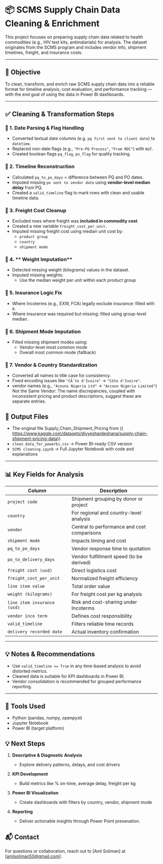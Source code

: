 
# 📦 SCMS Supply Chain Data Cleaning & Enrichment

This project focuses on preparing supply chain data related to health commodities (e.g., HIV test kits, antimalarials) for analysis. The dataset originates from the SCMS program and includes vendor info, shipment timelines, freight, and insurance costs.

---

## 🎯 Objective

To clean, transform, and enrich raw SCMS supply chain data into a reliable format for timeline analysis, cost evaluation, and performance tracking — with the end goal of using the data in Power BI dashboards.

---

## ✅ Cleaning & Transformation Steps

### 🔹 1. **Date Parsing & Flag Handling**
- Converted textual date columns (e.g. `pq first sent to client date`) to `datetime`.
- Replaced non-date flags (e.g., `"Pre-PQ Process"`, `"From RDC"`) with `NaT`.
- Created boolean flags `pq_flag`, `po_flag` for quality tracking.

### 🔹 2. **Timeline Reconstruction**
- Calculated `pq_to_po_days` = difference between PQ and PO dates.
- Imputed missing `po sent to vendor date` using **vendor-level median delay** from PQ.
- Created a `valid_timeline` flag to mark rows with clean and usable timeline data.

### 🔹 3. **Freight Cost Cleanup**
- Excluded rows where freight was **included in commodity cost**.
- Created a new variable `freight_cost_per_unit`.
- Imputed missing freight cost using median unit cost by:
  - `product group`
  - `country`
  - `shipment mode`
 ### 🔹 4. ** Weight Imputation**
- Detected missing weight (kilograms) values in the dataset.
- Imputed missing weights:
    - Use the median weight per unit within each product group
  

### 🔹 5. **Insurance Logic Fix**
- Where Incoterms (e.g., EXW, FCA) legally exclude insurance: filled with `0`.
- Where insurance was required but missing: filled using group-level median.

### 🔹 6. **Shipment Mode Imputation**
- Filled missing shipment modes using:
  - Vendor-level most common mode
  - Overall most common mode (fallback)

### 🔹 7. **Vendor & Country Standardization**
- Converted all names to title case for consistency.
- Fixed encoding issues like `"CÃ´te d'Ivoire"` → `"Côte d'Ivoire"`.
-  vendor names (e.g., `"Acouns Nigeria Ltd"` → `"Accoun Nigeria Limited"`) 
    Not the Same Vendor: The name discrepancies, coupled with inconsistent pricing and product descriptions, suggest these are separate entries.





## 📁 Output Files

- The original file Supply_Chain_Shipment_Pricing from (( https://www.kaggle.com/datasets/divyeshardeshana/supply-chain-shipment-pricing-data)).
- `clean_data_for_powerbi.csv` → Power BI-ready CSV version
- `SCMS cleaning.ipynb` → Full Jupyter Notebook with code and explanations

---

## 📊 Key Fields for Analysis

| Column                     | Description                                         |
|----------------------------|-----------------------------------------------------|
| `project code`             | Shipment grouping by donor or project               |
| `country`                  | For regional and country-level analysis             |
| `vendor`                   | Central to performance and cost comparisons         |
| `shipment mode`            | Impacts timing and cost                             |
| `pq_to_po_days`            | Vendor response time to quotation                   |
| `po_to_delivery_days`      | Vendor fulfillment speed (to be derived)            |
| `freight cost (usd)`       | Direct logistics cost                               |
| `freight_cost_per_unit`    | Normalized freight efficiency                       |
| `line item value`          | Total order value                                   |
| `weight (kilograms)`       | For freight cost per kg analysis                    |
| `line item insurance (usd)`| Risk and cost-sharing under Incoterms               |
| `vendor inco term`         | Defines cost responsibility                         |
| `valid_timeline`           | Filters reliable time records                       |
| `delivery recorded date`   | Actual inventory confirmation                       |

---


## 💡 Notes & Recommendations

- Use `valid_timeline == True` in any time-based analysis to avoid distorted metrics.
- Cleaned data is suitable for KPI dashboards in Power BI.
- Vendor consolidation is recommended for grouped performance reporting.

---

## 🧰 Tools Used

- Python (pandas, numpy, openpyxl)
- Jupyter Notebook
- Power BI (target platform)

## 💡 Next Steps


1. **Descriptive & Diagnostic Analysis**
   - Explore delivery patterns, delays, and cost drivers

2. **KPI Development**
   - Build metrics like % on-time, average delay, freight per kg

3. **Power BI Visualization**
   - Create dashboards with filters by country, vendor, shipment mode

4. **Reporting**
   - Deliver actionable insights through Power Point presenation.
  
  ## 📬 Contact

For questions or collaboration, reach out to [Aml Soliman] at [amlsoliman50@gmail.com].
